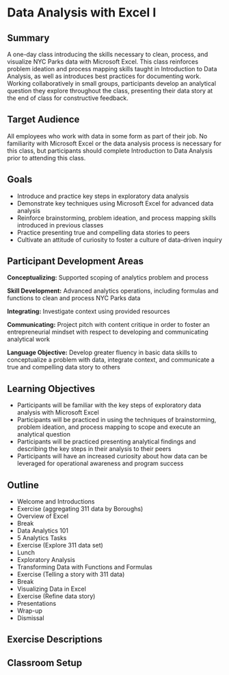 # Data Analysis with Excel I

## Summary

A one-day class introducing the skills necessary to clean, process, and visualize NYC Parks data with Microsoft Excel. This class reinforces problem ideation and process mapping skills taught in Introduction to Data Analysis, as well as introduces best practices for documenting work. Working collaboratively in small groups, participants develop an analytical question they explore throughout the class, presenting their data story at the end of class for constructive feedback. 

## Target Audience

All employees who work with data in some form as part of their job. No familiarity with Microsoft Excel or the data analysis process is necessary for this class, but participants should complete Introduction to Data Analysis prior to attending this class.

## Goals
+ Introduce and practice key steps in exploratory data analysis
+ Demonstrate key techniques using Microsoft Excel for advanced data analysis
+ Reinforce brainstorming, problem ideation, and process mapping skills introduced in previous classes
+ Practice presenting true and compelling data stories to peers
+ Cultivate an attitude of curiosity to foster a culture of data-driven inquiry

## Participant Development Areas

**Conceptualizing:** Supported scoping of analytics problem and process

**Skill Development:** Advanced analytics operations, including formulas and functions to clean and process NYC Parks data

**Integrating:** Investigate context using provided resources

**Communicating:** Project pitch with content critique in order to foster an entrepreneurial mindset with respect to developing and communicating analytical work

**Language Objective:** Develop greater fluency in basic data skills to conceptualize a problem with data, integrate context, and communicate a true and compelling data story to others

## Learning Objectives
+ Participants will be familiar with the key steps of exploratory data analysis with Microsoft Excel
+ Participants will be practiced in using the techniques of brainstorming, problem ideation, and process mapping to scope and execute an analytical question
+ Participants will be practiced presenting analytical findings and describing the key steps in their analysis to their peers 
+ Participants will have an increased curiosity about how data can be leveraged for operational awareness and program success

## Outline
+ Welcome and Introductions
+ Exercise (aggregating 311 data by Boroughs)
+ Overview of Excel
+ Break
+ Data Analytics 101
+ 5 Analytics Tasks
+ Exercise (Explore 311 data set)
+ Lunch
+ Exploratory Analysis
+ Transforming Data with Functions and Formulas
+ Exercise (Telling a story with 311 data)
+ Break
+ Visualizing Data in Excel
+ Exercise (Refine data story)
+ Presentations
+ Wrap-up
+ Dismissal

## Exercise Descriptions

## Classroom Setup
